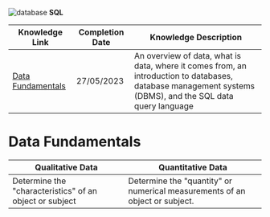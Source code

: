 ![database](https://github.com/Fuuko209/SQL-SelfStudy/assets/103474817/7b5ad307-8266-4184-8af6-dc3621ff57db)  **SQL**

| Knowledge Link | Completion Date | Knowledge Description | 
|---|---|---|
| [Data Fundamentals](Data-Fundamentals) | 27/05/2023 | An overview of data, what is data, where it comes from, an introduction to databases, database management systems (DBMS), and the SQL data query language|




# Data Fundamentals

| Qualitative Data| Quantitative Data |
|---|---|
| Determine the "characteristics" of an object or subject | Determine the "quantity" or numerical measurements of an object or subject. |
